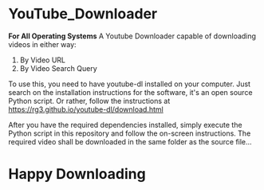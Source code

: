 # YouTube_Downloader

**For All Operating Systems**
A Youtube Downloader capable of downloading videos in either way:
1. By Video URL
2. By Video Search Query

To use this, you need to have youtube-dl installed on your computer. Just search on the installation instructions for the software, it's an open source Python script. Or rather, follow the instructions at https://rg3.github.io/youtube-dl/download.html

After you have the required dependencies installed, simply execute the Python script in this repository and follow the on-screen instructions. The required video shall be downloaded in the same folder as the source file...

# Happy Downloading

